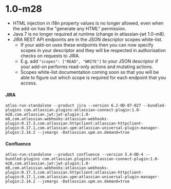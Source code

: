 # 1.0-m28
* HTML injection in i18n property values is no longer allowed, even when the add-on has the "generate any HTML" permission.
* Java 7 is no longer required at runtime (change in atlassian-jwt 1.0-m8).
* JIRA REST API endpoints are in the JSON descriptor scopes white-list.
    * If your add-on uses these endpoints then you can now specify scopes in your descriptor and they will be respected in authorisation checks on requests to JIRA.
    * E.g. add ```"scopes": ["READ", "WRITE"]``` to your JSON descriptor if your add-on performs read-only actions and mutating actions.
    * Scopes white-list documentation coming soon so that you will be able to figure out which scope is required for each endpoint that you access.

#### JIRA
<pre><code data-lang="text">atlas-run-standalone --product jira --version 6.2-OD-07-027 --bundled-plugins com.atlassian.plugins:atlassian-connect-plugin:1.0-m28,com.atlassian.jwt:jwt-plugin:1.0-m8,com.atlassian.webhooks:atlassian-webhooks-plugin:0.17.3,com.atlassian.httpclient:atlassian-httpclient-plugin:0.17.1,com.atlassian.upm:atlassian-universal-plugin-manager-plugin:2.14.2 --jvmargs -Datlassian.upm.on.demand=true</code></pre>

#### Confluence
<pre><code data-lang="text">atlas-run-standalone --product confluence --version 5.4-OD-4 --bundled-plugins com.atlassian.plugins:atlassian-connect-plugin:1.0-m28,com.atlassian.jwt:jwt-plugin:1.0-m8,com.atlassian.webhooks:atlassian-webhooks-plugin:0.17.3,com.atlassian.httpclient:atlassian-httpclient-plugin:0.17.1,com.atlassian.upm:atlassian-universal-plugin-manager-plugin:2.14.2 --jvmargs -Datlassian.upm.on.demand=true</code></pre>
